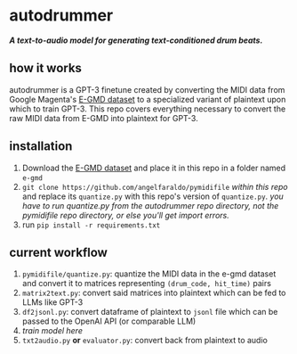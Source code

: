 # autodrummer
**_A text-to-audio model for generating text-conditioned drum beats._**

## how it works
autodrummer is a GPT-3 finetune created by converting the MIDI data from Google Magenta's [E-GMD dataset](https://magenta.tensorflow.org/datasets/e-gmd) to a specialized variant of plaintext upon which to train GPT-3. This repo covers everything necessary to convert the raw MIDI data from E-GMD into plaintext for GPT-3.

## installation
1. Download the [E-GMD dataset](https://magenta.tensorflow.org/datasets/e-gmd) and place it in this repo in a folder named `e-gmd`
2. `git clone https://github.com/angelfaraldo/pymidifile` _within this repo_ and replace its `quantize.py` with this repo's version of `quantize.py`. _you have to run quantize.py from the autodrummer repo directory, not the pymidifile repo directory, or else you'll get import errors._
3. run `pip install -r requirements.txt`

## current workflow
1. `pymidifile/quantize.py`: quantize the MIDI data in the e-gmd dataset and convert it to matrices representing `(drum_code, hit_time)` pairs
2. `matrix2text.py`: convert said matrices into plaintext which can be fed to LLMs like GPT-3
3. `df2jsonl.py`: convert dataframe of plaintext to `jsonl` file which can be passed to the OpenAI API (or comparable LLM)
4. *train model here*
5. `txt2audio.py` **or** `evaluator.py`: convert back from plaintext to audio